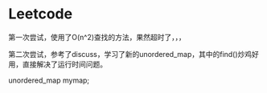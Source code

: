# Leetcode

第一次尝试，使用了O(n^2)查找的方法，果然超时了，，，

第二次尝试，参考了discuss，学习了新的unordered_map，其中的find()炒鸡好用，直接解决了运行时间问题。

unordered_map<int int> mymap;